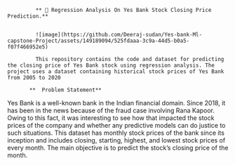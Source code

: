              ** 🔬 Regression Analysis On Yes Bank Stock Closing Price Prediction.**


             ![image](https://github.com/Deeraj-sudan/Yes-bank-Ml-capstone-Project/assets/149189094/525fdaaa-3c9a-44d5-b0a5-f07f466952e5)

             This repository contains the code and dataset for predicting the closing price of Yes Bank stock using regression analysis. The project uses a dataset containing historical stock prices of Yes Bank from 2005 to 2020

           **  Problem Statement**
Yes Bank is a well-known bank in the Indian financial domain. Since 2018, it has been in the news because of the fraud case involving Rana Kapoor. Owing to this fact, it was interesting to see how that impacted the stock prices of the company and whether any predictive models can do justice to such situations. This dataset has monthly stock prices of the bank since its inception and includes closing, starting, highest, and lowest stock prices of every month. The main objective is to predict the stock’s closing price of the month.

